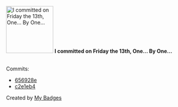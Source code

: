 <img src="https://my-badges.github.io/my-badges/friday-13.png" alt="I committed on Friday the 13th, One… By One…" title="I committed on Friday the 13th, One… By One…" width="128">
<strong>I committed on Friday the 13th, One… By One…</strong>
<br><br>

Commits:

- <a href="https://github.com/jasminebro/Computational-Phylogenetics-Course/commit/656928e97ae53ebeabd8c28638ba873ddbbe317d">656928e</a>
- <a href="https://github.com/jasminebro/Computational-Phylogenetics-Course/commit/c2e1eb4ad699571f7e219613a5ebe406c01f8f01">c2e1eb4</a>


Created by <a href="https://github.com/my-badges/my-badges">My Badges</a>